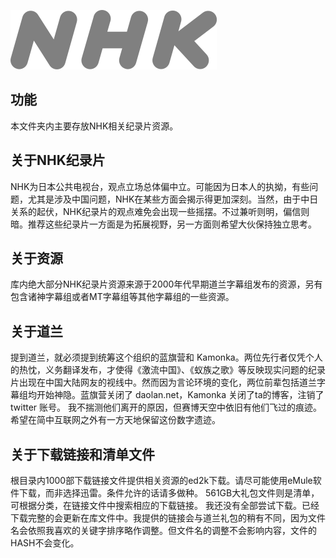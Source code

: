 ![NHK](/public/nhk.png)
## 功能
本文件夹内主要存放NHK相关纪录片资源。
## 关于NHK纪录片
NHK为日本公共电视台，观点立场总体偏中立。可能因为日本人的执拗，有些问题，尤其是涉及中国问题，NHK在某些方面会揭示得更加深刻。当然，由于中日关系的起伏，NHK纪录片的观点难免会出现一些摇摆。不过兼听则明，偏信则暗。推荐这些纪录片一方面是为拓展视野，另一方面则希望大伙保持独立思考。
## 关于资源
库内绝大部分NHK纪录片资源来源于2000年代早期道兰字幕组发布的资源，另有包含诸神字幕组或者MT字幕组等其他字幕组的一些资源。
## 关于道兰
提到道兰，就必须提到统筹这个组织的蓝旗营和 Kamonka。两位先行者仅凭个人的热忱，义务翻译发布，才使得《激流中国》、《蚁族之歌》等反映现实问题的纪录片出现在中国大陆网友的视线中。然而因为言论环境的变化，两位前辈包括道兰字幕组均开始神隐。蓝旗营关闭了 daolan.net，Kamonka 关闭了ta的博客，注销了 twitter 账号。
我不揣测他们离开的原因，但赛博天空中依旧有他们飞过的痕迹。希望在简中互联网之外有一方天地保留这份数字遗迹。
## 关于下载链接和清单文件
根目录内1000部下载链接文件提供相关资源的ed2k下载。请尽可能使用eMule软件下载，而非选择迅雷。条件允许的话请多做种。
561GB大礼包文件则是清单，可根据分类，在链接文件中搜索相应的下载链接。
我还没有全部尝试下载。已经下载完整的会更新在库文件中。我提供的链接会与道兰礼包的稍有不同，因为文件名会依照我喜欢的关键字排序略作调整。但文件名的调整不会影响内容，文件的HASH不会变化。
